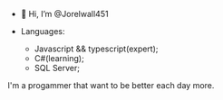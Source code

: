 - 👋 Hi, I’m @Jorelwall451

- Languages: 
  - Javascript && typescript(expert);
  - C#(learning);
  - SQL Server;

I'm a progammer that want to be better each day more.
